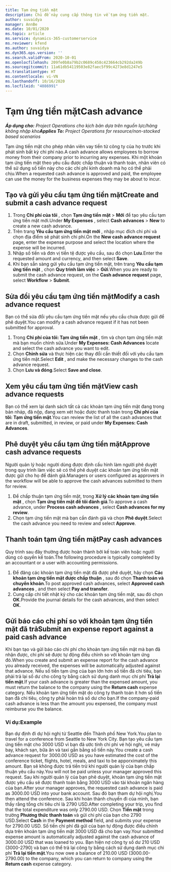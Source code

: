 ```yaml
---
title: Tạm ứng tiền mặt
description: Chủ đề này cung cấp thông tin về tạm ứng tiền mặt.
author: suvaidya
manager: AnnBe
ms.date: 10/01/2020
ms.topic: article
ms.service: dynamics-365-customerservice
ms.reviewer: kfend
ms.author: suvaidya
ms.dyn365.ops.version: ''
ms.search.validFrom: 2020-10-01
ms.openlocfilehash: 209fe0b8a79b2c0689c458c423664cb292da249b
ms.sourcegitcommit: 11a61db54119503e82faec5f99c4273e8d1247e5
ms.translationtype: HT
ms.contentlocale: vi-VN
ms.lasthandoff: 10/16/2020
ms.locfileid: "4086991"
---
```

# <a name="cash-advance"></a><span data-ttu-id="fd03a-103">Tạm ứng tiền mặt</span><span class="sxs-lookup"><span data-stu-id="fd03a-103">Cash advance</span></span>

<span data-ttu-id="fd03a-104">_**Áp dụng cho:** Project Operations cho kịch bản dựa trên nguồn lực/hàng không nhập kho_</span><span class="sxs-lookup"><span data-stu-id="fd03a-104">_**Applies To:** Project Operations for resource/non-stocked based scenarios_</span></span>

<span data-ttu-id="fd03a-105">Tạm ứng tiền mặt cho phép nhân viên vay tiền từ công ty của họ trước khi phát sinh bất kỳ chi phí nào.</span><span class="sxs-lookup"><span data-stu-id="fd03a-105">A cash advance allows employees to borrow money from their company prior to incurring any expenses.</span></span> <span data-ttu-id="fd03a-106">Khi một khoản tạm ứng tiền mặt theo yêu cầu được chấp thuận và thanh toán, nhân viên có thể sử dụng số tiền này cho các chi phí kinh doanh mà họ có thể phải chịu.</span><span class="sxs-lookup"><span data-stu-id="fd03a-106">When a requested cash advance is approved and paid, the employee can use the money for the business expenses they may be about to incur.</span></span> 

## <a name="create-and-submit-a-cash-advance-request"></a><span data-ttu-id="fd03a-107">Tạo và gửi yêu cầu tạm ứng tiền mặt</span><span class="sxs-lookup"><span data-stu-id="fd03a-107">Create and submit a cash advance request</span></span>

1. <span data-ttu-id="fd03a-108">Trong **Chi phí của tôi** , chọn **Tạm ứng tiền mặt** > **Mới** để tạo yêu cầu tạm ứng tiền mặt mới.</span><span class="sxs-lookup"><span data-stu-id="fd03a-108">Under **My Expenses** , select **Cash advances** > **New** to create a new cash advance.</span></span> 
2. <span data-ttu-id="fd03a-109">Trên trang **Yêu cầu tạm ứng tiền mặt mới** , nhập mục đích chi phí và chọn địa điểm sẽ phát sinh chi phí.</span><span class="sxs-lookup"><span data-stu-id="fd03a-109">On the **New cash advance request** page, enter the expense purpose and select the location where the expense will be incurred.</span></span>
3. <span data-ttu-id="fd03a-110">Nhập số tiền và đơn vị tiền tệ được yêu cầu, sau đó chọn **Lưu**.</span><span class="sxs-lookup"><span data-stu-id="fd03a-110">Enter the requested amount and currency, and then select **Save**.</span></span> 
4. <span data-ttu-id="fd03a-111">Khi bạn sẵn sàng gửi yêu cầu tạm ứng tiền mặt, trên trang **Yêu cầu tạm ứng tiền mặt** , chọn **Quy trình làm việc** > **Gửi**.</span><span class="sxs-lookup"><span data-stu-id="fd03a-111">When you are ready to submit the cash advance request, on the **Cash advance request** page, select **Workflow** > **Submit**.</span></span>

## <a name="modify-a-cash-advance-request"></a><span data-ttu-id="fd03a-112">Sửa đổi yêu cầu tạm ứng tiền mặt</span><span class="sxs-lookup"><span data-stu-id="fd03a-112">Modify a cash advance request</span></span>

<span data-ttu-id="fd03a-113">Bạn có thể sửa đổi yêu cầu tạm ứng tiền mặt nếu yêu cầu chưa được gửi để phê duyệt.</span><span class="sxs-lookup"><span data-stu-id="fd03a-113">You can modify a cash advance request if it has not been submitted for approval.</span></span>

1. <span data-ttu-id="fd03a-114">Trong **Chi phí của tôi: Tạm ứng tiền mặt** , tìm và chọn tạm ứng tiền mặt mà bạn muốn chỉnh sửa.</span><span class="sxs-lookup"><span data-stu-id="fd03a-114">Under **My Expenses: Cash Advances** locate and select the cash advance you want to edit.</span></span>
2. <span data-ttu-id="fd03a-115">Chọn **Chỉnh sửa** và thực hiện các thay đổi cần thiết đối với yêu cầu tạm ứng tiền mặt.</span><span class="sxs-lookup"><span data-stu-id="fd03a-115">Select **Edit** , and make the necessary changes to the cash advance request.</span></span> 
3. <span data-ttu-id="fd03a-116">Chọn **Lưu và đóng**.</span><span class="sxs-lookup"><span data-stu-id="fd03a-116">Select **Save and close**.</span></span>


## <a name="view-cash-advance-requests"></a><span data-ttu-id="fd03a-117">Xem yêu cầu tạm ứng tiền mặt</span><span class="sxs-lookup"><span data-stu-id="fd03a-117">View cash advance requests</span></span>
<span data-ttu-id="fd03a-118">Bạn có thể xem lại danh sách tất cả các khoản tạm ứng tiền mặt đang trong bản nháp, đã nộp, đang xem xét hoặc được thanh toán trong **Chi phí của tôi: Tạm ứng tiền mặt**.</span><span class="sxs-lookup"><span data-stu-id="fd03a-118">You can review the list of all the cash advances that are in draft, submitted, in review, or paid under **My Expenses: Cash Advances**.</span></span> 

## <a name="approve-cash-advance-requests"></a><span data-ttu-id="fd03a-119">Phê duyệt yêu cầu tạm ứng tiền mặt</span><span class="sxs-lookup"><span data-stu-id="fd03a-119">Approve cash advance requests</span></span>

<span data-ttu-id="fd03a-120">Người quản lý hoặc người dùng được định cấu hình làm người phê duyệt trong quy trình làm việc sẽ có thể phê duyệt các khoản tạm ứng tiền mặt được gửi cho họ để đánh giá.</span><span class="sxs-lookup"><span data-stu-id="fd03a-120">Managers or users configured as approvers in the workflow will be able to approve the cash advances submitted to them for review.</span></span> 

1. <span data-ttu-id="fd03a-121">Để chấp thuận tạm ứng tiền mặt, trong **Xử lý các khoản tạm ứng tiền mặt** , chọn **Tạm ứng tiền mặt để tôi đánh giá**.</span><span class="sxs-lookup"><span data-stu-id="fd03a-121">To approve a cash advance, under **Process cash advances** , select **Cash advances for my review**.</span></span>
2. <span data-ttu-id="fd03a-122">Chọn tạm ứng tiền mặt mà bạn cần đánh giá và chọn **Phê duyệt**.</span><span class="sxs-lookup"><span data-stu-id="fd03a-122">Select the cash advance you need to review and select **Approve**.</span></span>  

## <a name="pay-cash-advances"></a><span data-ttu-id="fd03a-123">Thanh toán tạm ứng tiền mặt</span><span class="sxs-lookup"><span data-stu-id="fd03a-123">Pay cash advances</span></span> 
<span data-ttu-id="fd03a-124">Quy trình sau đây thường được hoàn thành bởi kế toán viên hoặc người dùng có quyền kế toán.</span><span class="sxs-lookup"><span data-stu-id="fd03a-124">The following procedure is typically completed by an accountant or a user with accounting permissions.</span></span>

1. <span data-ttu-id="fd03a-125">Để đăng các khoản tạm ứng tiền mặt đã được phê duyệt, hãy chọn **Các khoản tạm ứng tiền mặt được chấp thuận** , sau đó chọn **Thanh toán và chuyển khoản**.</span><span class="sxs-lookup"><span data-stu-id="fd03a-125">To post approved cash advances, select **Approved cash advances** , and then select **Pay and transfer**.</span></span>  
2. <span data-ttu-id="fd03a-126">Cung cấp chi tiết nhật ký cho các khoản tạm ứng tiền mặt, sau đó chọn **OK**.</span><span class="sxs-lookup"><span data-stu-id="fd03a-126">Provide the journal details for the cash advances, and then select **OK**.</span></span> 

## <a name="submit-an-expense-report-against-a-paid-cash-advance"></a><span data-ttu-id="fd03a-127">Gửi báo cáo chi phí so với khoản tạm ứng tiền mặt đã trả</span><span class="sxs-lookup"><span data-stu-id="fd03a-127">Submit an expense report against a paid cash advance</span></span> 

<span data-ttu-id="fd03a-128">Khi bạn tạo và gửi báo cáo chi phí cho khoản tạm ứng tiền mặt mà bạn đã nhận được, chi phí sẽ được tự động điều chỉnh so với khoản tạm ứng đó.</span><span class="sxs-lookup"><span data-stu-id="fd03a-128">When you create and submit an expense report for the cash advance you already received, the expenses will be automatically adjusted against that advance.</span></span> <span data-ttu-id="fd03a-129">Nếu số tiền tạm ứng của bạn lớn hơn số tiền đã chi tiêu, bạn phải trả lại số dư cho công ty bằng cách sử dụng danh mục chi phí **Trả lại tiền mặt**.</span><span class="sxs-lookup"><span data-stu-id="fd03a-129">If your cash advance is greater than the expensed amount, you must return the balance to the company using the **Return cash** expense category.</span></span> <span data-ttu-id="fd03a-130">Nếu khoản tạm ứng tiền mặt do công ty thanh toán ít hơn số tiền bạn đã chi tiêu, công ty phải hoàn trả số dư cho bạn.</span><span class="sxs-lookup"><span data-stu-id="fd03a-130">If the company-paid cash advance is less than the amount you expensed, the company must reimburse you the balance.</span></span> 

### <a name="example"></a><span data-ttu-id="fd03a-131">Ví dụ:</span><span class="sxs-lookup"><span data-stu-id="fd03a-131">Example</span></span>
<span data-ttu-id="fd03a-132">Bạn dự định đi dự hội nghị từ Seattle đến Thành phố New York.</span><span class="sxs-lookup"><span data-stu-id="fd03a-132">You plan to travel for a conference from Seattle to New York City.</span></span> <span data-ttu-id="fd03a-133">Bạn tạo yêu cầu tạm ứng tiền mặt cho 3000 USD vì bạn đã ước tính chi phí vé hội nghị, vé máy bay, khách sạn, bữa ăn và taxi gần bằng số tiền này.</span><span class="sxs-lookup"><span data-stu-id="fd03a-133">You create a cash advance request for 3000.00 USD as you have estimated the cost of the conference ticket, flights, hotel, meals, and taxi to be apporximately this amount.</span></span> <span data-ttu-id="fd03a-134">Bạn sẽ không được trả tiền trừ khi người quản lý của bạn chấp thuận yêu cầu này.</span><span class="sxs-lookup"><span data-stu-id="fd03a-134">You will not be paid unless your manager approved this request.</span></span> <span data-ttu-id="fd03a-135">Sau khi người quản lý của bạn phê duyệt, khoản tạm ứng tiền mặt được yêu cầu sẽ được thanh toán bằng 3000 USD vào tài khoản ngân hàng của bạn.</span><span class="sxs-lookup"><span data-stu-id="fd03a-135">After your manager approves, the requested cash advance is paid as 3000.00 USD into your bank account.</span></span> <span data-ttu-id="fd03a-136">Sau đó bạn tham dự hội nghị.</span><span class="sxs-lookup"><span data-stu-id="fd03a-136">You then attend the conference.</span></span> <span data-ttu-id="fd03a-137">Sau khi hoàn thành chuyến đi của mình, bạn thấy rằng tổng chi tiêu chỉ là 2790 USD.</span><span class="sxs-lookup"><span data-stu-id="fd03a-137">After completing your trip, you find that the total expenditure was only 2790.00 USD.</span></span> <span data-ttu-id="fd03a-138">Chọn **Tiền mặt** trong trường **Phương thức thanh toán** và gửi chi phí của bạn cho 2790 USD.</span><span class="sxs-lookup"><span data-stu-id="fd03a-138">Select **Cash** in the **Payment method** field, and submits your expense for 2790.00 USD.</span></span> <span data-ttu-id="fd03a-139">Số tiền chi phí đã gửi của bạn tự động được điều chỉnh dựa trên khoản tạm ứng tiền mặt 3000 USD đã cho bạn vay.</span><span class="sxs-lookup"><span data-stu-id="fd03a-139">Your submitted expense amount is automatically adjusted against the cash advance of 3000.00 USD that was loaned to you.</span></span> <span data-ttu-id="fd03a-140">Bạn hiện nợ công ty số dư 210 USD (3000-2790) và bạn có thể trả lại công ty bằng cách sử dụng danh mục chi phí **Trả lại tiền mặt**.</span><span class="sxs-lookup"><span data-stu-id="fd03a-140">You now owe a balance of 210.00 USD (3000.00-2790.00) to the company, which you can return to company using the **Return cash** expense category.</span></span> 
